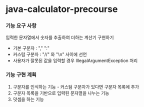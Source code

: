 # java-calculator-precourse

### 기능 요구 사항
입력한 문자열에서 숫자를 추출하여 더하는 계산기 구현하기
 - 기본 구분자 : "," ":" 
 - 커스텀 구분자 : "//" 와 "\n" 사이에 선언
 - 사용자가 잘못된 값을 입력할 경우 IllegalArgumentException 처리


### 기능 구현 계획 

1. 구분자를 인식하는 기능 - 커스텀 구분자가 있다면 구분자 목록에 추가
2. 구분자 목록을 기반으로 입력된 문자열을 나누는 기능
3. 덧셈을 하는 기능